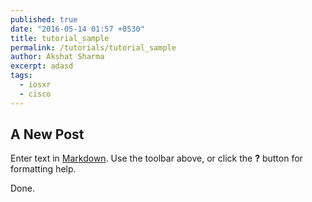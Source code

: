 ```yaml
---
published: true
date: "2016-05-14 01:57 +0530"
title: tutorial_sample
permalink: /tutorials/tutorial_sample
author: Akshat Sharma
excerpt: adasd
tags: 
  - iosxr
  - cisco
---
```

## A New Post

Enter text in [Markdown](http://daringfireball.net/projects/markdown/). Use the toolbar above, or click the **?** button for formatting help.

Done.
